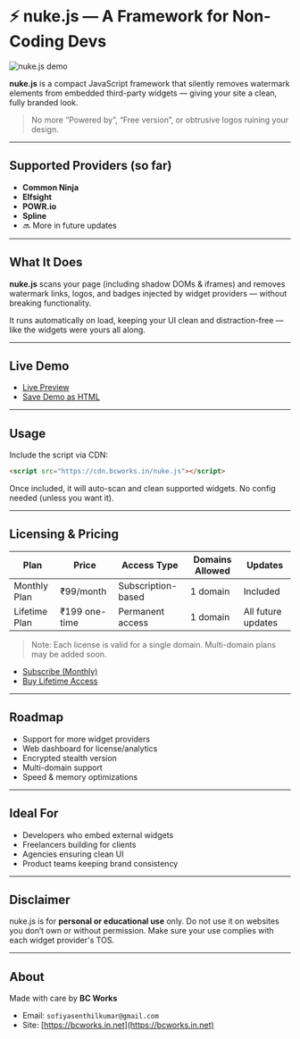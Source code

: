 # ⚡ nuke.js — A Framework for Non-Coding Devs

![nuke.js demo](https://github.com/user-attachments/assets/50bfdeb8-d236-4076-ba66-b8eafd95200c)

**nuke.js** is a compact JavaScript framework that silently removes watermark elements from embedded third-party widgets — giving your site a clean, fully branded look.

> No more “Powered by”, “Free version”, or obtrusive logos ruining your design.

---

## Supported Providers (so far)

*  **Common Ninja**
*  **Elfsight**
*  **POWR.io**
*  **Spline**
* 🔜 More in future updates

---

## What It Does

**nuke.js** scans your page (including shadow DOMs & iframes) and removes watermark links, logos, and badges injected by widget providers — without breaking functionality.

It runs automatically on load, keeping your UI clean and distraction-free — like the widgets were yours all along.

---

##  Live Demo

* [Live Preview](https://bcworks.in.net/nuke)
* [Save Demo as HTML](https://raw.githubusercontent.com/guider23/bcWorks/main/nuke.html)

---

##  Usage

Include the script via CDN:

```html
<script src="https://cdn.bcworks.in/nuke.js"></script>
```

Once included, it will auto-scan and clean supported widgets. No config needed (unless you want it).

---

##  Licensing & Pricing

| Plan          | Price         | Access Type        | Domains Allowed | Updates            |
| ------------- | ------------- | ------------------ | --------------- | ------------------ |
| Monthly Plan  | ₹99/month     | Subscription-based | 1 domain        | Included           |
| Lifetime Plan | ₹199 one-time | Permanent access   | 1 domain        | All future updates |

> Note: Each license is valid for a single domain. Multi-domain plans may be added soon.

* [Subscribe (Monthly)](https://guider23.gumroad.com/l/premium)
* [Buy Lifetime Access](https://guider23.gumroad.com/l/nuke)

---

##  Roadmap

* Support for more widget providers
* Web dashboard for license/analytics
* Encrypted stealth version
* Multi-domain support
* Speed & memory optimizations

---

##  Ideal For

* Developers who embed external widgets
* Freelancers building for clients
* Agencies ensuring clean UI
* Product teams keeping brand consistency

---

##  Disclaimer

nuke.js is for **personal or educational use** only.
Do not use it on websites you don’t own or without permission. Make sure your use complies with each widget provider's TOS.

---

##  About

Made with care by **BC Works**

* Email: `sofiyasenthilkumar@gmail.com`
* Site: [https://bcworks.in.net](https://bcworks.in.net)
